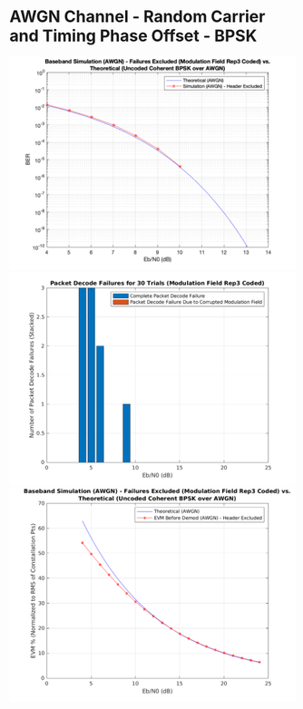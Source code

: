 # AWGN Channel - Random Carrier and Timing Phase Offset - BPSK

![BER](./AWGN_NoImparements_RandomInitPhase_BPSK_BER.png)
![Failures](./AWGN_NoImparements_RandomInitPhase_BPSK_Failures.png)
![EVM](./AWGN_NoImparements_RandomInitPhase_BPSK_EVM.png)